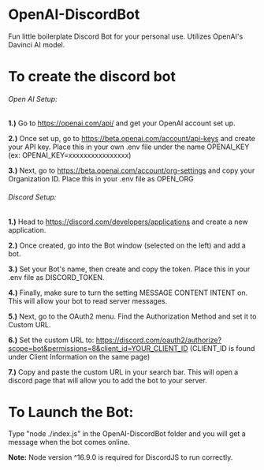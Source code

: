 # OpenAI-DiscordBot
Fun little boilerplate Discord Bot for your personal use. Utilizes OpenAI's Davinci AI model.



# To create the discord bot

###### Open AI Setup:

**1.)** Go to https://openai.com/api/ and get your OpenAI account set up.

**2.)** Once set up, go to https://beta.openai.com/account/api-keys and create your API key. Place this in your own .env file under the name OPENAI_KEY (ex: OPENAI_KEY=xxxxxxxxxxxxxxxx)

**3.)** Next, go to https://beta.openai.com/account/org-settings and copy your Organization ID. Place this in your .env file as OPEN_ORG

###### Discord Setup:

**1.)** Head to https://discord.com/developers/applications and create a new application.

**2.)** Once created, go into the Bot window (selected on the left) and add a bot.

**3.)** Set your Bot's name, then create and copy the token. Place this in your .env file as DISCORD_TOKEN.

**4.)** Finally, make sure to turn the setting MESSAGE CONTENT INTENT on. This will allow your bot to read server messages.

**5.)** Next, go to the OAuth2 menu. Find the Authorization Method and set it to Custom URL.

**6.)** Set the custom URL to: https://discord.com/oauth2/authorize?scope=bot&permissions=8&client_id=YOUR_CLIENT_ID (CLIENT_ID is found under Client Information on the same page)

**7.)** Copy and paste the custom URL in your search bar. This will open a discord page that will allow you to add the bot to your server.


# To Launch the Bot:

Type "node ./index.js" in the OpenAI-DiscordBot folder and you will get a message when the bot comes online.

**Note:** Node version ^16.9.0 is required for DiscordJS to run correctly.


